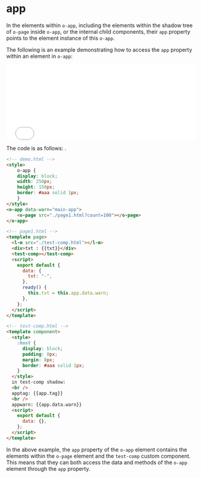 # app

In the elements within `o-app`, including the elements within the shadow tree of `o-page` inside `o-app`, or the internal child components, their `app` property points to the element instance of this `o-app`.

The following is an example demonstrating how to access the `app` property within an element in `o-app`:

<iframe src="../../../publics/test-app/demo.html" style="border:none;width:100%;height:200px;"></iframe>

The code is as follows: .

```html
<!-- demo.html -->
<style>
    o-app {
    display: block;
    width: 250px;
    height: 150px;
    border: #aaa solid 1px;
    }
</style>
<o-app data-warn="main-app">
    <o-page src="./page1.html?count=100"></o-page>
</o-app>
```

```html
<!-- page1.html -->
<template page>
  <l-m src="./test-comp.html"></l-m>
  <div>txt : {{txt}}</div>
  <test-comp></test-comp>
  <script>
    export default {
      data: {
        txt: "-",
      },
      ready() {
        this.txt = this.app.data.warn;
      },
    };
  </script>
</template>
```

```html
<!-- test-comp.html -->
<template component>
  <style>
    :host {
      display: block;
      padding: 8px;
      margin: 8px;
      border: #aaa solid 1px;
    }
  </style>
  in test-comp shadow:
  <br />
  apptag: {{app.tag}}
  <br />
  appwarn: {{app.data.warn}}
  <script>
    export default {
      data: {},
    };
  </script>
</template>
```

In the above example, the `app` property of the `o-app` element contains the elements within the `o-page` element and the `test-comp` custom component. This means that they can both access the data and methods of the `o-app` element through the `app` property.